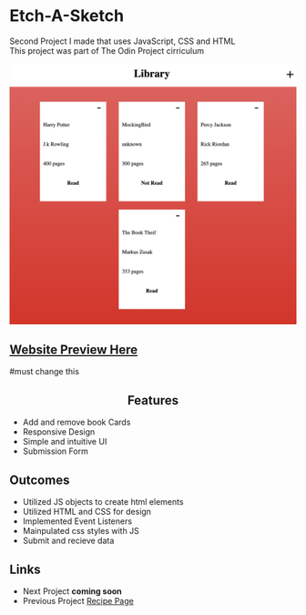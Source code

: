 <h1>Etch-A-Sketch</h1>
<p>Second Project I made that uses JavaScript, CSS and HTML<br>This project was part of The Odin Project cirriculum</p>

<img src='./img/Library-Screenshot.png'>

<h2><a href="https://taztheprogrammer.github.io/Etch-a-Sketch/">Website Preview Here</a></h2>
#must change this

<h2 style="text-align: center">Features</h2>
<ul>
  <li>Add and remove book Cards</li>
  <li>Responsive Design</li>
  <li>Simple and intuitive UI</li>
  <li>Submission Form</li>
</ul>
<h2>Outcomes</h2>
<ul>
  <li>Utilized JS objects to create html elements</li>
  <li>Utilized HTML and CSS for design</li>
  <li>Implemented Event Listeners</li>
  <li>Mainpulated css styles with JS</li>
  <li>Submit and recieve data</li>
</ul>
<h2>Links</h2>
<ul>
  <li>Next Project <b>coming soon</b></li>
  <li>Previous Project <a href="https://github.com/taztheprogrammer/Etch-a-Sketch">Recipe Page</a></li>
</ul>
